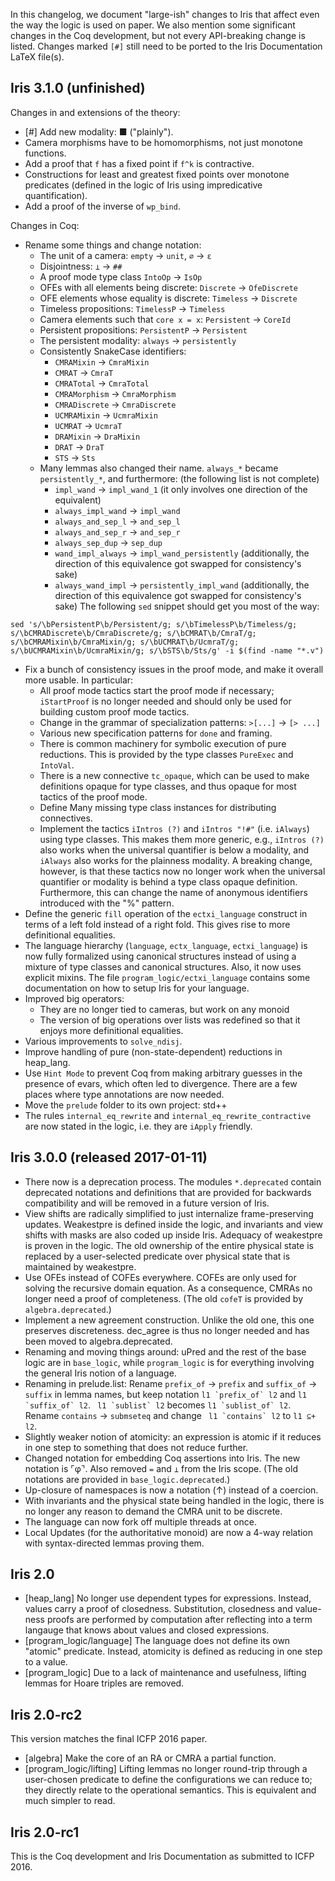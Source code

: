 In this changelog, we document "large-ish" changes to Iris that affect even the
way the logic is used on paper.  We also mention some significant changes in the
Coq development, but not every API-breaking change is listed.  Changes marked
`[#]` still need to be ported to the Iris Documentation LaTeX file(s).

## Iris 3.1.0 (unfinished)

Changes in and extensions of the theory:

* [#] Add new modality: ■ ("plainly").
* Camera morphisms have to be homomorphisms, not just monotone functions.
* Add a proof that `f` has a fixed point if `f^k` is contractive.
* Constructions for least and greatest fixed points over monotone predicates
  (defined in the logic of Iris using impredicative quantification).
* Add a proof of the inverse of `wp_bind`.

Changes in Coq:

* Rename some things and change notation:
  - The unit of a camera: `empty` -> `unit`, `∅` -> `ε`
  - Disjointness: `⊥` -> `##`
  - A proof mode type class `IntoOp` -> `IsOp`
  - OFEs with all elements being discrete: `Discrete` -> `OfeDiscrete`
  - OFE elements whose equality is discrete: `Timeless` -> `Discrete`
  - Timeless propositions: `TimelessP` -> `Timeless`
  - Camera elements such that `core x = x`: `Persistent` -> `CoreId`
  - Persistent propositions: `PersistentP` -> `Persistent`
  - The persistent modality: `always` -> `persistently`
  - Consistently SnakeCase identifiers:
    + `CMRAMixin` -> `CmraMixin`
    + `CMRAT` -> `CmraT`
    + `CMRATotal` -> `CmraTotal`
    + `CMRAMorphism` -> `CmraMorphism`
    + `CMRADiscrete` -> `CmraDiscrete`
    + `UCMRAMixin` -> `UcmraMixin`
    + `UCMRAT` -> `UcmraT`
    + `DRAMixin` -> `DraMixin`
    + `DRAT` -> `DraT`
    + `STS` -> `Sts`
  - Many lemmas also changed their name.  `always_*` became `persistently_*`,
    and furthermore: (the following list is not complete)
    + `impl_wand` -> `impl_wand_1` (it only involves one direction of the
      equivalent)
    + `always_impl_wand` -> `impl_wand`
    + `always_and_sep_l` -> `and_sep_l`
    + `always_and_sep_r` -> `and_sep_r`
    + `always_sep_dup` -> `sep_dup`
    + `wand_impl_always` -> `impl_wand_persistently` (additionally,
      the direction of this equivalence got swapped for consistency's sake)
    + `always_wand_impl` -> `persistently_impl_wand` (additionally, the
      direction of this equivalence got swapped for consistency's sake)
  The following `sed` snippet should get you most of the way:
```
sed 's/\bPersistentP\b/Persistent/g; s/\bTimelessP\b/Timeless/g; s/\bCMRADiscrete\b/CmraDiscrete/g; s/\bCMRAT\b/CmraT/g; s/\bCMRAMixin\b/CmraMixin/g; s/\bUCMRAT\b/UcmraT/g; s/\bUCMRAMixin\b/UcmraMixin/g; s/\bSTS\b/Sts/g' -i $(find -name "*.v")
```
* Fix a bunch of consistency issues in the proof mode, and make it overall more
  usable.  In particular:
  - All proof mode tactics start the proof mode if necessary; `iStartProof` is
    no longer needed and should only be used for building custom proof mode
    tactics.
  - Change in the grammar of specialization patterns: `>[...]` -> `[> ...]`
  - Various new specification patterns for `done` and framing.
  - There is common machinery for symbolic execution of pure reductions. This
    is provided by the type classes `PureExec` and `IntoVal`.
  - There is a new connective `tc_opaque`, which can be used to make definitions
    opaque for type classes, and thus opaque for most tactics of the proof
    mode.
  - Define Many missing type class instances for distributing connectives.
  - Implement the tactics `iIntros (?)` and `iIntros "!#"` (i.e. `iAlways`)
    using type classes. This makes them more generic, e.g., `iIntros (?)` also
    works when the universal quantifier is below a modality, and `iAlways` also
    works for the plainness modality.  A breaking change, however, is that these
    tactics now no longer work when the universal quantifier or modality is
    behind a type class opaque definition.  Furthermore, this can change the
    name of anonymous identifiers introduced with the "%" pattern.
* Define the generic `fill` operation of the `ectxi_language` construct in terms
  of a left fold instead of a right fold. This gives rise to more definitional
  equalities.
* The language hierarchy (`language`, `ectx_language`, `ectxi_language`) is now
  fully formalized using canonical structures instead of using a mixture of
  type classes and canonical structures. Also, it now uses explicit mixins. The
  file `program_logic/ectxi_language` contains some documentation on how to
  setup Iris for your language.
* Improved big operators:
  + They are no longer tied to cameras, but work on any monoid
  + The version of big operations over lists was redefined so that it enjoys
    more definitional equalities.
* Various improvements to `solve_ndisj`.
* Improve handling of pure (non-state-dependent) reductions in heap_lang.
* Use `Hint Mode` to prevent Coq from making arbitrary guesses in the presence
  of evars, which often led to divergence. There are a few places where type
  annotations are now needed.
* Move the `prelude` folder to its own project: std++
* The rules `internal_eq_rewrite` and `internal_eq_rewrite_contractive` are now
  stated in the logic, i.e. they are `iApply` friendly.

## Iris 3.0.0 (released 2017-01-11)

* There now is a deprecation process.  The modules `*.deprecated` contain
  deprecated notations and definitions that are provided for backwards
  compatibility and will be removed in a future version of Iris.
* View shifts are radically simplified to just internalize frame-preserving
  updates.  Weakestpre is defined inside the logic, and invariants and view
  shifts with masks are also coded up inside Iris.  Adequacy of weakestpre is
  proven in the logic. The old ownership of the entire physical state is
  replaced by a user-selected predicate over physical state that is maintained
  by weakestpre.
* Use OFEs instead of COFEs everywhere.  COFEs are only used for solving the
  recursive domain equation.  As a consequence, CMRAs no longer need a proof of
  completeness.  (The old `cofeT` is provided by `algebra.deprecated`.)
* Implement a new agreement construction.  Unlike the old one, this one
  preserves discreteness.  dec_agree is thus no longer needed and has been moved
  to algebra.deprecated.
* Renaming and moving things around: uPred and the rest of the base logic are in
  `base_logic`, while `program_logic` is for everything involving the general
  Iris notion of a language.
* Renaming in prelude.list: Rename `prefix_of` -> `prefix` and `suffix_of` ->
  `suffix` in lemma names, but keep notation ``l1 `prefix_of` l2`` and ``l1
  `suffix_of` l2``.  `` l1 `sublist` l2`` becomes ``l1 `sublist_of` l2``. Rename
  `contains` -> `submseteq` and change `` l1 `contains` l2`` to ``l1 ⊆+ l2``.
* Slightly weaker notion of atomicity: an expression is atomic if it reduces in
  one step to something that does not reduce further.
* Changed notation for embedding Coq assertions into Iris.  The new notation is
  ⌜φ⌝.  Also removed `=` and `⊥` from the Iris scope.  (The old notations are
  provided in `base_logic.deprecated`.)
* Up-closure of namespaces is now a notation (↑) instead of a coercion.
* With invariants and the physical state being handled in the logic, there is no
  longer any reason to demand the CMRA unit to be discrete.
* The language can now fork off multiple threads at once.
* Local Updates (for the authoritative monoid) are now a 4-way relation with
  syntax-directed lemmas proving them.

## Iris 2.0

* [heap_lang] No longer use dependent types for expressions.  Instead, values
  carry a proof of closedness.  Substitution, closedness and value-ness proofs
  are performed by computation after reflecting into a term langauge that knows
  about values and closed expressions.
* [program_logic/language] The language does not define its own "atomic"
  predicate.  Instead, atomicity is defined as reducing in one step to a value.
* [program_logic] Due to a lack of maintenance and usefulness, lifting lemmas
  for Hoare triples are removed.

## Iris 2.0-rc2

This version matches the final ICFP 2016 paper.

* [algebra] Make the core of an RA or CMRA a partial function.
* [program_logic/lifting] Lifting lemmas no longer round-trip through a
  user-chosen predicate to define the configurations we can reduce to; they
  directly relate to the operational semantics.  This is equivalent and
  much simpler to read.

## Iris 2.0-rc1

This is the Coq development and Iris Documentation as submitted to ICFP 2016.
